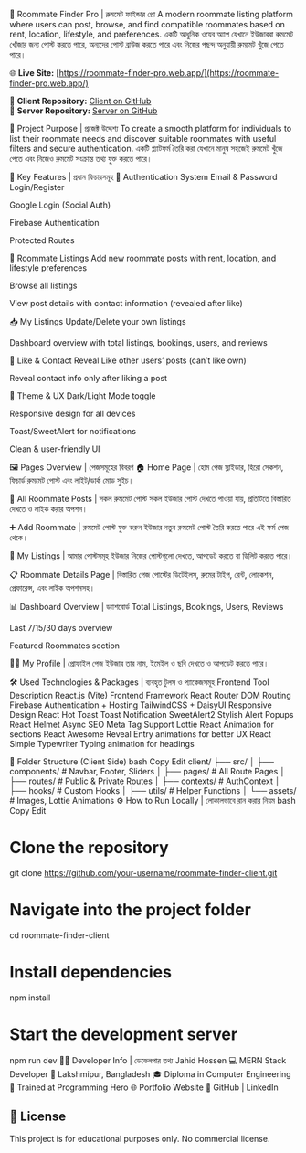 
🏡 Roommate Finder Pro | রুমমেট ফাইন্ডার প্রো
A modern roommate listing platform where users can post, browse, and find compatible roommates based on rent, location, lifestyle, and preferences.
একটি আধুনিক ওয়েব অ্যাপ যেখানে ইউজাররা রুমমেট খোঁজার জন্য পোস্ট করতে পারে, অন্যদের পোস্ট ব্রাউজ করতে পারে এবং নিজের পছন্দ অনুযায়ী রুমমেট খুঁজে পেতে পারে।

🌐 **Live Site:** [https://roommate-finder-pro.web.app/](https://roommate-finder-pro.web.app/)

🔗 **Client Repository:** [Client on GitHub](https://github.com/Programming-Hero-Web-Course4/b11a10-client-side-JAHID-SUPER-GIT)  
🔗 **Server Repository:** [Server on GitHub](https://github.com/Programming-Hero-Web-Course4/b11a10-server-side-JAHID-SUPER-GIT)

🎯 Project Purpose | প্রজেক্ট উদ্দেশ্য
To create a smooth platform for individuals to list their roommate needs and discover suitable roommates with useful filters and secure authentication.
একটি প্ল্যাটফর্ম তৈরি করা যেখানে মানুষ সহজেই রুমমেট খুঁজে পেতে এবং নিজেও রুমমেট সংক্রান্ত তথ্য যুক্ত করতে পারে।

🚀 Key Features | প্রধান ফিচারসমূহ
🔐 Authentication System
Email & Password Login/Register

Google Login (Social Auth)

Firebase Authentication

Protected Routes

📝 Roommate Listings
Add new roommate posts with rent, location, and lifestyle preferences

Browse all listings

View post details with contact information (revealed after like)

📥 My Listings
Update/Delete your own listings

Dashboard overview with total listings, bookings, users, and reviews

💖 Like & Contact Reveal
Like other users’ posts (can’t like own)

Reveal contact info only after liking a post

🌙 Theme & UX
Dark/Light Mode toggle

Responsive design for all devices

Toast/SweetAlert for notifications

Clean & user-friendly UI

🖼️ Pages Overview | পেজসমূহের বিবরণ
🏠 Home Page | হোম পেজ
স্লাইডার, হিরো সেকশন, ফিচার্ড রুমমেট পোস্ট এবং লাইট/ডার্ক মোড সুইচ।


📃 All Roommate Posts | সকল রুমমেট পোস্ট
সকল ইউজার পোস্ট দেখতে পাওয়া যায়, প্রতিটিতে বিস্তারিত দেখতে ও লাইক করার অপশন।


➕ Add Roommate | রুমমেট পোস্ট যুক্ত করুন
ইউজার নতুন রুমমেট পোস্ট তৈরি করতে পারে এই ফর্ম পেজ থেকে।


👤 My Listings | আমার পোস্টসমূহ
ইউজার নিজের পোস্টগুলো দেখতে, আপডেট করতে বা ডিলিট করতে পারে।


📋 Roommate Details Page | বিস্তারিত পেজ
পোস্টের ডিটেইলস, রুমের টাইপ, রেন্ট, লোকেশন, প্রেফারেন্স, এবং লাইক অপশনসহ।


📊 Dashboard Overview | ড্যাশবোর্ড
Total Listings, Bookings, Users, Reviews

Last 7/15/30 days overview

Featured Roommates section


🙍‍♂️ My Profile | প্রোফাইল পেজ
ইউজার তার নাম, ইমেইল ও ছবি দেখতে ও আপডেট করতে পারে।

🛠️ Used Technologies & Packages | ব্যবহৃত টুলস ও প্যাকেজসমূহ
Frontend Tool	Description
React.js (Vite)	Frontend Framework
React Router DOM	Routing
Firebase	Authentication + Hosting
TailwindCSS + DaisyUI	Responsive Design
React Hot Toast	Toast Notification
SweetAlert2	Stylish Alert Popups
React Helmet Async	SEO Meta Tag Support
Lottie React	Animation for sections
React Awesome Reveal	Entry animations for better UX
React Simple Typewriter	Typing animation for headings

📁 Folder Structure (Client Side)
bash
Copy
Edit
client/
├── src/
│   ├── components/         # Navbar, Footer, Sliders
│   ├── pages/              # All Route Pages
│   ├── routes/             # Public & Private Routes
│   ├── contexts/           # AuthContext
│   ├── hooks/              # Custom Hooks
│   ├── utils/              # Helper Functions
│   └── assets/             # Images, Lottie Animations
⚙️ How to Run Locally | লোকালভাবে রান করার নিয়ম
bash
Copy
Edit
# Clone the repository
git clone https://github.com/your-username/roommate-finder-client.git

# Navigate into the project folder
cd roommate-finder-client

# Install dependencies
npm install

# Start the development server
npm run dev
👨‍💻 Developer Info | ডেভেলপার তথ্য
Jahid Hossen
💻 MERN Stack Developer
📍 Lakshmipur, Bangladesh
🎓 Diploma in Computer Engineering
🚀 Trained at Programming Hero
🌐 Portfolio Website
🔗 GitHub | LinkedIn
## 📜 License

This project is for educational purposes only. No commercial license.
